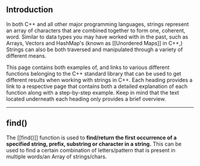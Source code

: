 
## Introduction

In both C++ and all other major programming languages, strings represent an array of characters that are combined together to form one, coherent, word. Similar to data types you may have worked with in the past, such as Arrays, Vectors and HashMap's (known as [[Unordered Maps]] in C++,) Strings can also be both traversed and manipulated through a variety of different means. 

This page contains both examples of, and links to various different functions belonging to the C++ standard library that can be used to get different results when working with strings in C++.  Each heading provides a link to a respective page that contains both a detailed explanation of each function along with a step-by-step example. Keep in mind that the text located underneath each heading only provides a brief overview.

---

## find()

The [[find()]] function is used to **find/return the first occurrence of a specified string, prefix, substring or character in a string.** This can be used to find a certain combination of letters/pattern that is present in multiple words/an Array of strings/chars.

